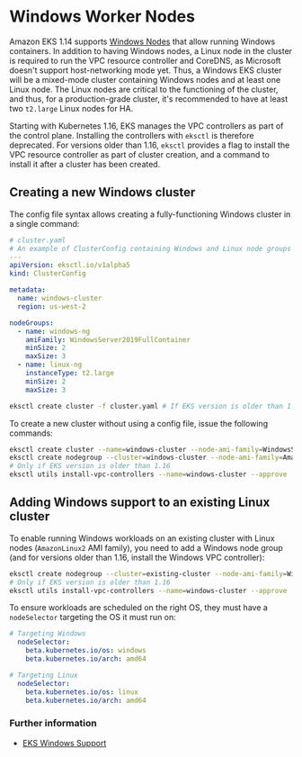 # Windows Worker Nodes

Amazon EKS 1.14 supports [Windows Nodes][eks-user-guide] that allow running Windows containers.
In addition to having Windows nodes, a Linux node in the cluster is required to run the VPC resource controller and CoreDNS, as Microsoft doesn't support host-networking mode yet. Thus, a Windows EKS cluster will be a mixed-mode cluster containing Windows nodes and at least one Linux node.
The Linux nodes are critical to the functioning of the cluster, and thus, for a production-grade cluster, it's recommended to have at least two `t2.large` Linux nodes for HA.

Starting with Kubernetes 1.16, EKS manages the VPC controllers as part of the control plane. Installing the controllers with `eksctl` is therefore deprecated.
For versions older than 1.16, `eksctl` provides a flag to install the VPC resource controller as part of cluster creation, and a command to install it after a cluster has been created.

## Creating a new Windows cluster

The config file syntax allows creating a fully-functioning Windows cluster in a single command:

```yaml
# cluster.yaml
# An example of ClusterConfig containing Windows and Linux node groups to support Windows workloads
---
apiVersion: eksctl.io/v1alpha5
kind: ClusterConfig

metadata:
  name: windows-cluster
  region: us-west-2

nodeGroups:
  - name: windows-ng
    amiFamily: WindowsServer2019FullContainer
    minSize: 2
    maxSize: 3
  - name: linux-ng
    instanceType: t2.large
    minSize: 2
    maxSize: 3
```

```bash
eksctl create cluster -f cluster.yaml # If EKS version is older than 1.16 include --install-vpc-controllers
```

To create a new cluster without using a config file, issue the following commands:

```bash
eksctl create cluster --name=windows-cluster --node-ami-family=WindowsServer2019CoreContainer
eksctl create nodegroup --cluster=windows-cluster --node-ami-family=AmazonLinux2 --nodes-min=2 --node-type=t2.large
# Only if EKS version is older than 1.16
eksctl utils install-vpc-controllers --name=windows-cluster --approve
```

## Adding Windows support to an existing Linux cluster

To enable running Windows workloads on an existing cluster with Linux nodes (`AmazonLinux2` AMI family), you need to add a Windows node group (and for versions older than 1.16, install the Windows VPC controller):

```bash
eksctl create nodegroup --cluster=existing-cluster --node-ami-family=WindowsServer2019CoreContainer
# Only if EKS version is older than 1.16
eksctl utils install-vpc-controllers --name=windows-cluster --approve
```

To ensure workloads are scheduled on the right OS, they must have a `nodeSelector` targeting the OS it must run on:

```yaml
# Targeting Windows
  nodeSelector:
    beta.kubernetes.io/os: windows
    beta.kubernetes.io/arch: amd64

# Targeting Linux
  nodeSelector:
    beta.kubernetes.io/os: linux
    beta.kubernetes.io/arch: amd64
```
### Further information

- [EKS Windows Support][eks-user-guide]

[eks-user-guide]: https://docs.aws.amazon.com/eks/latest/userguide/windows-support.html
